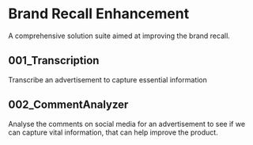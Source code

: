# Brand Recall Enhancement
A comprehensive solution suite aimed at improving the brand recall.


## 001_Transcription
Transcribe an advertisement to capture essential information


## 002_CommentAnalyzer
Analyse the comments on social media for an advertisement to see if we can capture vital information, that can help improve the product.
